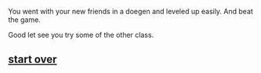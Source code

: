 You went with your new friends in a doegen and leveled up easily.
And beat the game.


Good let see you try some of the other class.

## [start over](..../beginning.md)
